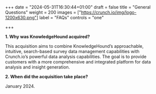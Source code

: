 +++
date = "2024-05-31T16:30:44+01:00"
draft = false
title = "General Questions"
weight = 200
images = ["https://crunch.io/img/logo-1200x630.png"]
label = "FAQs"
controls = "one"

+++

**1. Why was KnowledgeHound acquired?**

This acquisition aims to combine KnowledgeHound’s approachable, intuitive, search-based survey data management capabilities with Crunch.io’s powerful data analysis capabilities. The goal is to provide customers with a more comprehensive and integrated platform for data analysis and insight generation.

**2. When did the acquisition take place?**

January 2024.
